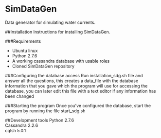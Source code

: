 # SimDataGen
Data generator for simulating water currents.

##Installation
Instructions for installing SimDataGen.

###Requirements
* Ubuntu linux
* Python 2.7.6
* A working cassandra database with usable roles
* Cloned SimDataGen repository

###Configuring the database access
Run installation_sdg.sh file and answer all the questions, this creates a data_file with the database information that you gave which the program will use for accessing the database, you can later edit this file with a text editor if any information has been changed

###Starting the program
Once you've configured the database, start the program by running the file start_sdg.sh

##Development tools
Python 2.7.6  
Cassandra 2.2.6  
cqlsh 5.0.1  

